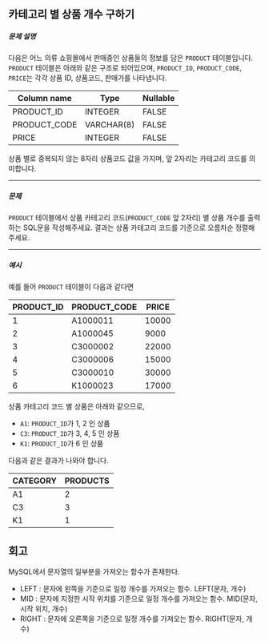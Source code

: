 ## 카테고리 별 상품 개수 구하기

##### 문제 설명

다음은 어느 의류 쇼핑몰에서 판매중인 상품들의 정보를 담은 `PRODUCT` 테이블입니다. `PRODUCT` 테이블은 아래와 같은 구조로 되어있으며, `PRODUCT_ID`, `PRODUCT_CODE`, `PRICE`는 각각 상품 ID, 상품코드, 판매가를 나타냅니다.

| Column name  | Type       | Nullable |
| ------------ | ---------- | -------- |
| PRODUCT_ID   | INTEGER    | FALSE    |
| PRODUCT_CODE | VARCHAR(8) | FALSE    |
| PRICE        | INTEGER    | FALSE    |

상품 별로 중복되지 않는 8자리 상품코드 값을 가지며, 앞 2자리는 카테고리 코드를 의미합니다.

------

##### 문제

`PRODUCT` 테이블에서 상품 카테고리 코드(`PRODUCT_CODE` 앞 2자리) 별 상품 개수를 출력하는 SQL문을 작성해주세요. 결과는 상품 카테고리 코드를 기준으로 오름차순 정렬해주세요.

------

##### 예시

예를 들어 `PRODUCT` 테이블이 다음과 같다면

| PRODUCT_ID | PRODUCT_CODE | PRICE |
| ---------- | ------------ | ----- |
| 1          | A1000011     | 10000 |
| 2          | A1000045     | 9000  |
| 3          | C3000002     | 22000 |
| 4          | C3000006     | 15000 |
| 5          | C3000010     | 30000 |
| 6          | K1000023     | 17000 |

상품 카테고리 코드 별 상품은 아래와 같으므로,

- `A1`: `PRODUCT_ID`가 1, 2 인 상품
- `C3`: `PRODUCT_ID`가 3, 4, 5 인 상품
- `K1`: `PRODUCT_ID`가 6 인 상품

다음과 같은 결과가 나와야 합니다.

| CATEGORY | PRODUCTS |
| -------- | -------- |
| A1       | 2        |
| C3       | 3        |
| K1       | 1        |

## 회고

MySQL에서 문자열의 일부분을 가져오는 함수가 존재한다.

- LEFT : 문자에 왼쪽을 기준으로 일정 개수를 가져오는 함수. LEFT(문자, 개수)
- MID : 문자에 지정한 시작 위치를 기준으로 일정 개수를 가져오는 함수. MID(문자, 시작 위치, 개수)
- RIGHT : 문자에 오른쪽을 기준으로 일정 개수를 가져오는 함수. RIGHT(문자, 개수)